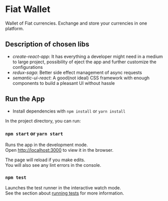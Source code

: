 # Fiat Wallet
Wallet of Fiat currencies. Exchange and store your currencies in one platform.

## Description of chosen libs

* *create-react-app*: It has everything a developer might need in a medium to large project, possibility
of eject the app and further customize the configurations
* *redux-saga*: Better side effect management of async requests
* *semantic-ui-react*: A good(not ideal) CSS framework with enough components to build a pleasant UI without hassle

## Run the App

- Install dependencies with `npm install` or `yarn install`

In the project directory, you can run:

### `npm start` or `yarn start`

Runs the app in the development mode.<br>
Open [http://localhost:3000](http://localhost:3000) to view it in the browser.

The page will reload if you make edits.<br>
You will also see any lint errors in the console.

### `npm test`

Launches the test runner in the interactive watch mode.<br>
See the section about [running tests](https://facebook.github.io/create-react-app/docs/running-tests) for more information.


